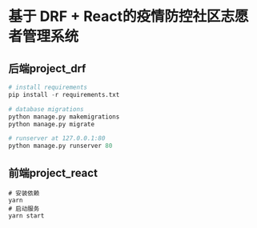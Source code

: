 # 基于 DRF + React的疫情防控社区志愿者管理系统

## 后端project_drf

```python shell
# install requirements
pip install -r requirements.txt

# database migrations
python manage.py makemigrations
python manage.py migrate

# runserver at 127.0.0.1:80
python manage.py runserver 80
```

## 前端project_react

```shell
# 安装依赖
yarn
# 启动服务
yarn start
```

